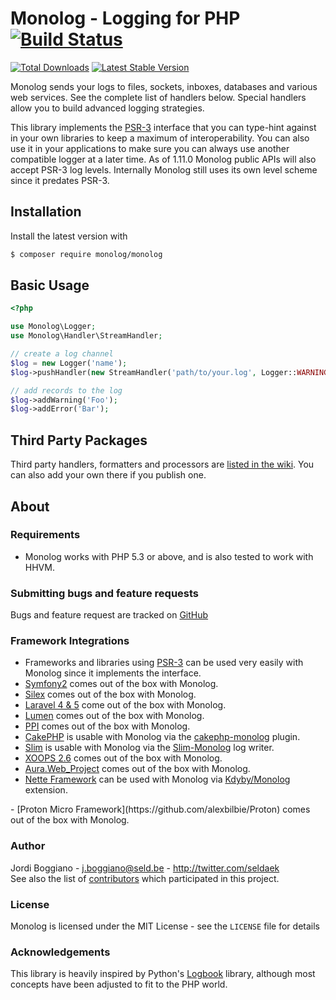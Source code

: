 # Monolog - Logging for PHP <!-- markdown-link-check-disable-line -->[![Build Status](https://img.shields.io/travis/Seldaek/monolog.svg)](https://travis-ci.org/Seldaek/monolog)

[![Total Downloads](https://img.shields.io/packagist/dt/monolog/monolog.svg)](https://packagist.org/packages/monolog/monolog)
[![Latest Stable Version](https://img.shields.io/packagist/v/monolog/monolog.svg)](https://packagist.org/packages/monolog/monolog)


Monolog sends your logs to files, sockets, inboxes, databases and various
web services. See the complete list of handlers below. Special handlers
allow you to build advanced logging strategies.

This library implements the [PSR-3](https://github.com/php-fig/fig-standards/blob/master/accepted/PSR-3-logger-interface.md)
interface that you can type-hint against in your own libraries to keep
a maximum of interoperability. You can also use it in your applications to
make sure you can always use another compatible logger at a later time.
As of 1.11.0 Monolog public APIs will also accept PSR-3 log levels.
Internally Monolog still uses its own level scheme since it predates PSR-3.

## Installation

Install the latest version with

```bash
$ composer require monolog/monolog
```

## Basic Usage

```php
<?php

use Monolog\Logger;
use Monolog\Handler\StreamHandler;

// create a log channel
$log = new Logger('name');
$log->pushHandler(new StreamHandler('path/to/your.log', Logger::WARNING));

// add records to the log
$log->addWarning('Foo');
$log->addError('Bar');
```

## Third Party Packages

Third party handlers, formatters and processors are
[listed in the wiki](https://github.com/Seldaek/monolog/wiki/Third-Party-Packages). You
can also add your own there if you publish one.

## About

### Requirements

- Monolog works with PHP 5.3 or above, and is also tested to work with HHVM.

### Submitting bugs and feature requests

Bugs and feature request are tracked on [GitHub](https://github.com/Seldaek/monolog/issues)

### Framework Integrations

- Frameworks and libraries using [PSR-3](https://github.com/php-fig/fig-standards/blob/master/accepted/PSR-3-logger-interface.md)
  can be used very easily with Monolog since it implements the interface.
- [Symfony2](http://symfony.com) comes out of the box with Monolog.
- [Silex](http://silex.sensiolabs.org/) comes out of the box with Monolog.
- [Laravel 4 & 5](http://laravel.com/) come out of the box with Monolog.
- [Lumen](http://lumen.laravel.com/) comes out of the box with Monolog.
- [PPI](http://www.ppi.io/) comes out of the box with Monolog.
- [CakePHP](http://cakephp.org/) is usable with Monolog via the [cakephp-monolog](https://github.com/jadb/cakephp-monolog) plugin.
- [Slim](http://www.slimframework.com/) is usable with Monolog via the [Slim-Monolog](https://github.com/Flynsarmy/Slim-Monolog) log writer.
- [XOOPS 2.6](http://xoops.org/) comes out of the box with Monolog.
- [Aura.Web_Project](https://github.com/auraphp/Aura.Web_Project) comes out of the box with Monolog.
- [Nette Framework](http://nette.org/en/) can be used with Monolog via [Kdyby/Monolog](https://github.com/Kdyby/Monolog) extension.
<!-- markdown-link-check-disable-line -->- [Proton Micro Framework](https://github.com/alexbilbie/Proton) comes out of the box with Monolog.

### Author

Jordi Boggiano - <j.boggiano@seld.be> - <http://twitter.com/seldaek><br />
See also the list of [contributors](https://github.com/Seldaek/monolog/contributors) which participated in this project.

### License

Monolog is licensed under the MIT License - see the `LICENSE` file for details

### Acknowledgements

This library is heavily inspired by Python's [Logbook](https://logbook.readthedocs.io/en/stable/)
library, although most concepts have been adjusted to fit to the PHP world.
